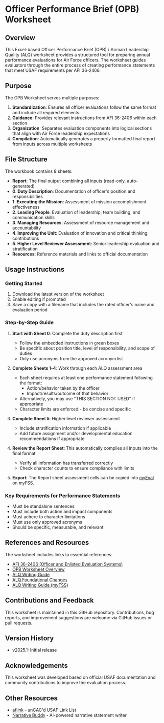 # Officer Performance Brief (OPB) Worksheet

## Overview
This Excel-based Officer Performance Brief (OPB) / Airman Leadership Quality (ALQ) worksheet provides a structured tool for preparing annual performance evaluations for Air Force officers. The worksheet guides evaluators through the entire process of creating performance statements that meet USAF requirements per AFI 36-2406.

## Purpose
The OPB Worksheet serves multiple purposes:

1. **Standardization**: Ensures all officer evaluations follow the same format and include all required elements
2. **Guidance**: Provides relevant instructions from AFI 36-2406 within each section
3. **Organization**: Separates evaluation components into logical sections that align with Air Force leadership expectations
4. **Compilation**: Automatically generates a properly formatted final report from inputs across multiple worksheets

## File Structure
The workbook contains 8 sheets:

- **Report**: The final output combining all inputs (read-only, auto-generated)
- **0. Duty Description**: Documentation of officer's position and responsibilities
- **1. Executing the Mission**: Assessment of mission accomplishment effectiveness
- **2. Leading People**: Evaluation of leadership, team building, and communication skills
- **3. Managing Resources**: Assessment of resource management and accountability
- **4. Improving the Unit**: Evaluation of innovation and critical thinking contributions
- **5. Higher Level Reviewer Assessment**: Senior leadership evaluation and stratification
- **Resources**: Reference materials and links to official documentation

## Usage Instructions

### Getting Started
1. Download the latest version of the worksheet
2. Enable editing if prompted
3. Save a copy with a filename that includes the rated officer's name and evaluation period

### Step-by-Step Guide
1. **Start with Sheet 0**: Complete the duty description first
   - Follow the embedded instructions in green boxes
   - Be specific about position title, level of responsibility, and scope of duties
   - Only use acronyms from the approved acronym list

2. **Complete Sheets 1-4**: Work through each ALQ assessment area
   - Each sheet requires at least one performance statement following the format:
     - Action/behavior taken by the officer
     - Impact/results/outcome of that behavior
   - Alternatively, you may use "THIS SECTION NOT USED" if appropriate
   - Character limits are enforced - be concise and specific

3. **Complete Sheet 5**: Higher level reviewer assessment
   - Include stratification information if applicable
   - Add future assignment and/or developmental education recommendations if appropriate

4. **Review the Report Sheet**: This automatically compiles all inputs into the final format
   - Verify all information has transferred correctly
   - Check character counts to ensure compliance with limits

5. **Export**: The Report sheet assessment cells can be copied into [myEval](https://myfss.us.af.mil/USAFCommunity/s/usaf-evaluation-management) on myFSS.

### Key Requirements for Performance Statements
- Must be standalone sentences
- Must include both action and impact components
- Must adhere to character limitations
- Must use only approved acronyms
- Should be specific, measurable, and relevant

## References and Resources
The worksheet includes links to essential references:
- [AFI 36-2406 (Officer and Enlisted Evaluation Systems)](http://static.e-publishing.af.mil/production/1/af_a1/publication/afi36-2406/afi36-2406.pdf)
- [OPB Worksheet Overview](guidance/2023-opb-worksheet-overview.pdf)
- [ALQ Writing Guide](guidance/2023-alq-writing-guide.pdf)
- [ALQ Foundational Changes](guidance/2023-alq-evaluation-foundational-changes.pdf)
- [ALQ Writing Guide (myFSS)](https://myfss.us.af.mil/USAFCommunity/s/knowledge-detail?pid=kA0t0000000wkx6CAA)

## Contributions and Feedback
This worksheet is maintained in this GitHub repository. Contributions, bug reports, and improvement suggestions are welcome via GitHub issues or pull requests.

## Version History
- v2025.1: Initial release

## Acknowledgements
This worksheet was developed based on official USAF documentation and community contributions to improve the evaluation process.

## Other Resources
- [aflink](https://aflink.us/) - unCAC'd USAF Link List
- [Narrative Buddy](https://narrative-buddy.com/) - AI-powered narrative statement writer